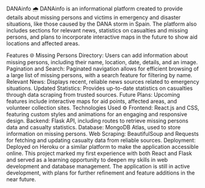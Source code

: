 DANAinfo 🌧️
DANAinfo is an informational platform created to provide details about missing persons and victims in emergency and disaster situations, like those caused by the DANA storm in Spain. The platform also includes sections for relevant news, statistics on casualties and missing persons, and plans to incorporate interactive maps in the future to show aid locations and affected areas.

Features 🌐
Missing Persons Directory: Users can add information about missing persons, including their name, location, date, details, and an image.
Pagination and Search: Paginated navigation allows for efficient browsing of a large list of missing persons, with a search feature for filtering by name.
Relevant News: Displays recent, reliable news sources related to emergency situations.
Updated Statistics: Provides up-to-date statistics on casualties through data scraping from trusted sources.
Future Plans: Upcoming features include interactive maps for aid points, affected areas, and volunteer collection sites.
Technologies Used ⚙️
Frontend: React.js and CSS, featuring custom styles and animations for an engaging and responsive design.
Backend: Flask API, including routes to retrieve missing persons data and casualty statistics.
Database: MongoDB Atlas, used to store information on missing persons.
Web Scraping: BeautifulSoup and Requests for fetching and updating casualty data from reliable sources.
Deployment: Deployed on Heroku or a similar platform to make the application accessible online.
This project marked my first experience with both React and Flask and served as a learning opportunity to deepen my skills in web development and database management. The application is still in active development, with plans for further refinement and feature additions in the near future.
